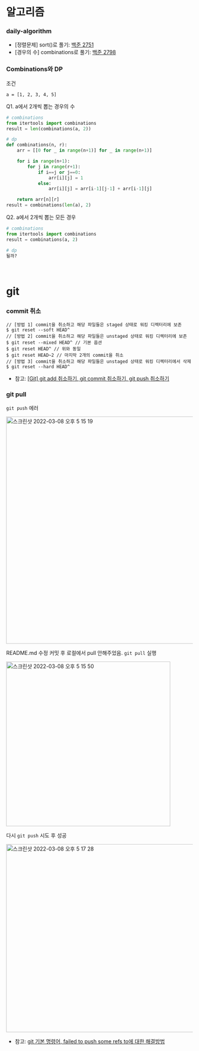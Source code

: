 # 알고리즘

### daily-algorithm

- [정렬문제] sort()로 풀기:  [백준 2751](https://github.com/lagunerio/daily-algorithm/commit/cbaa9e7fd211f1dc031c0f4762391705fffd3098)
- [경우의 수] combinations로 풀기: [백준 2798](https://github.com/lagunerio/daily-algorithm/commit/c91702b2d7da3caaaca878cff7184ec10628ed41)

### Combinations와 DP

조건

```
a = [1, 2, 3, 4, 5]
```

Q1. a에서 2개씩 뽑는 경우의 수

```python
# combinations
from itertools import combinations
result = len(combinations(a, 2))

# dp
def combinations(n, r):
	arr = [[0 for _ in range(n+1)] for _ in range(n+1)]

	for i in range(n+1):
		for j in range(r+1):
			if i==j or j==0:
				arr[i][j] = 1
			else:
				arr[i][j] = arr[i-1][j-1] + arr[i-1][j]

	return arr[n][r]
result = combinations(len(a), 2)
```

Q2. a에서 2개씩 뽑는 모든 경우

```python
# combinations
from itertools import combinations
result = combinations(a, 2)

# dp
될까?
```

<br>

# git


### commit 취소

```
// [방법 1] commit을 취소하고 해당 파일들은 staged 상태로 워킹 디렉터리에 보존
$ git reset --soft HEAD^
// [방법 2] commit을 취소하고 해당 파일들은 unstaged 상태로 워킹 디렉터리에 보존
$ git reset --mixed HEAD^ // 기본 옵션
$ git reset HEAD^ // 위와 동일
$ git reset HEAD~2 // 마지막 2개의 commit을 취소
// [방법 3] commit을 취소하고 해당 파일들은 unstaged 상태로 워킹 디렉터리에서 삭제
$ git reset --hard HEAD^
```
- 참고: [[Git] git add 취소하기, git commit 취소하기, git push 취소하기](https://gmlwjd9405.github.io/2018/05/25/git-add-cancle.html)



### git pull

`git push` 에러

<img width="611" alt="스크린샷 2022-03-08 오후 5 15 19" src="https://user-images.githubusercontent.com/28076398/157194965-81bddfd2-5508-4560-9580-a16382be6b62.png">

README.md 수정 커밋 후 로컬에서 pull 안해주었음. `git pull` 실행

<img width="443" alt="스크린샷 2022-03-08 오후 5 15 50" src="https://user-images.githubusercontent.com/28076398/157195060-ff9f6508-5cd3-4282-8785-0f88be0c30c8.png">

다시 `git push` 시도 후 성공

<img width="506" alt="스크린샷 2022-03-08 오후 5 17 28" src="https://user-images.githubusercontent.com/28076398/157195313-47528084-ba79-4277-8f05-8dbfcbeb206a.png">

- 참고: [git 기본 명령어, failed to push some refs to에 대한 해결방법](https://dh-dh.tistory.com/47)
